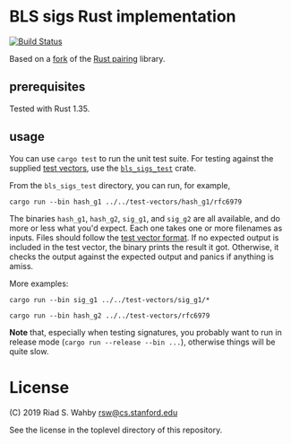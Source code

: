 # BLS sigs Rust implementation

[![Build Status](https://travis-ci.com/algorand/bls_sigs_ref.svg?branch=master)](https://travis-ci.com/algorand/bls_sigs_ref)

Based on a [fork](https://github.com/algorand/pairing-fork) of the [Rust pairing](https://github.com/zkcrypto/pairing) library.

## prerequisites

Tested with Rust 1.35.

## usage

You can use `cargo test` to run the unit test suite. For testing against the supplied
[test vectors](../test-vectors), use the [`bls_sigs_test`](bls_sigs_test/) crate.

From the `bls_sigs_test` directory, you can run, for example,

    cargo run --bin hash_g1 ../../test-vectors/hash_g1/rfc6979

The binaries `hash_g1`, `hash_g2`, `sig_g1`, and `sig_g2` are all available, and do more or less what you'd expect.
Each one takes one or more filenames as inputs. Files should follow the [test vector format](../test-vectors/README.md).
If no expected output is included in the test vector, the binary prints the result it got. Otherwise, it checks
the output against the expected output and panics if anything is amiss.

More examples:

    cargo run --bin sig_g1 ../../test-vectors/sig_g1/*

    cargo run --bin hash_g2 ../../test-vectors/rfc6979

**Note** that, especially when testing signatures, you probably want to run in release mode (`cargo run --release --bin ...`),
otherwise things will be quite slow.

# License

(C) 2019 Riad S. Wahby <rsw@cs.stanford.edu>

See the license in the toplevel directory of this repository.
